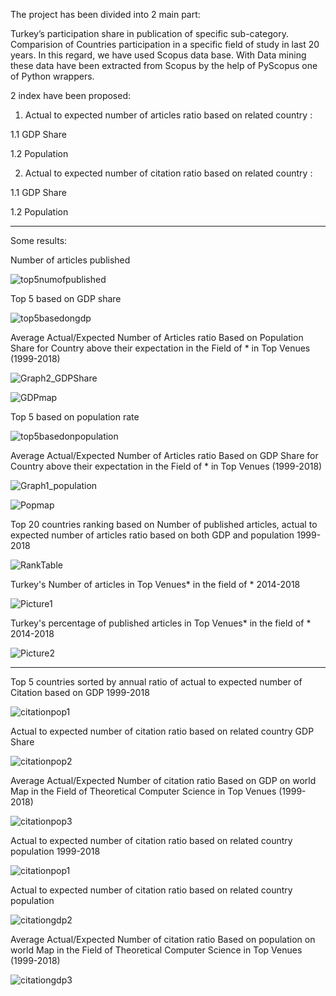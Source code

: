 The project has been divided into 2 main part:

Turkey’s participation share in publication of specific sub-category.
Comparision of Countries participation in a specific field of study in last 20 years.
In this regard, we have used Scopus data base.
With Data mining these data have been extracted from Scopus by the help of PyScopus one of Python wrappers. 

2 index  have been proposed:

1. Actual to expected number of articles ratio based on related country :

1.1 GDP Share

1.2 Population 

2.   Actual to expected number of citation ratio based on related country :

1.1 GDP Share

1.2 Population

***

Some results:

Number of articles published 

![top5numofpublished](https://user-images.githubusercontent.com/44237325/72206782-f5b75300-34a2-11ea-948d-9c2d3fd03f1e.png)

Top 5 based on GDP share

![top5basedongdp](https://user-images.githubusercontent.com/44237325/72206799-27301e80-34a3-11ea-88c2-7a117d42d3ba.png)

Average Actual/Expected Number of Articles ratio Based on Population Share for Country above their expectation in the Field of * in Top Venues (1999-2018)

![Graph2_GDPShare](https://user-images.githubusercontent.com/44237325/72206813-40d16600-34a3-11ea-8373-f318d177fdff.jpg)

![GDPmap](https://user-images.githubusercontent.com/44237325/72206832-68c0c980-34a3-11ea-9c9d-9169e8cc817f.png)


Top 5 based on population rate

![top5basedonpopulation](https://user-images.githubusercontent.com/44237325/72206811-33b47700-34a3-11ea-9a58-5d3cf63c8035.jpg)

Average Actual/Expected Number of Articles ratio Based on GDP Share for Country above their expectation in the Field of * in Top Venues (1999-2018)

![Graph1_population](https://user-images.githubusercontent.com/44237325/72206826-5b0b4400-34a3-11ea-83a7-906e30297ca6.jpg)

![Popmap](https://user-images.githubusercontent.com/44237325/72206838-7413f500-34a3-11ea-8ca1-6caf1a1c44c0.png)

Top 20 countries ranking based on Number of published articles, actual to expected number of articles ratio based on both GDP and population 1999-2018

![RankTable](https://user-images.githubusercontent.com/44237325/72207145-07025e80-34a7-11ea-8fe2-351a01f76179.jpg)


Turkey's Number of articles in Top Venues* in the field of * 2014-2018

![Picture1](https://user-images.githubusercontent.com/44237325/72207074-159c4600-34a6-11ea-8737-12a185ca023a.png)

Turkey's percentage of published articles in Top Venues* in the field of * 2014-2018

![Picture2](https://user-images.githubusercontent.com/44237325/72207083-25b42580-34a6-11ea-954a-aa28632507ed.png)


***
Top 5 countries sorted by annual ratio of actual to expected number of Citation based on GDP 1999-2018

![citationpop1](https://user-images.githubusercontent.com/44237325/72207352-69f4f500-34a9-11ea-92f0-1e09da84bf62.png)

Actual to expected number of citation ratio based on related country GDP Share

![citationpop2](https://user-images.githubusercontent.com/44237325/72207353-69f4f500-34a9-11ea-9bd3-24f82ac727c7.png)

Average Actual/Expected Number of citation ratio Based on GDP on world Map in the Field of Theoretical Computer
Science in Top Venues (1999-2018)

![citationpop3](https://user-images.githubusercontent.com/44237325/72207354-6a8d8b80-34a9-11ea-9e58-d91eecd58232.png)

Actual to expected number of citation ratio based on related country population 1999-2018

![citationpop1](https://user-images.githubusercontent.com/44237325/72207422-11722780-34aa-11ea-9670-0c7e92d4b2fe.png)

Actual to expected number of citation ratio based on related country population

![citationgdp2](https://user-images.githubusercontent.com/44237325/72207357-6b262200-34a9-11ea-9879-3de10b991c40.png)

Average Actual/Expected Number of citation ratio Based on population on world Map in the Field of Theoretical Computer Science in Top Venues (1999-2018)

![citationgdp3](https://user-images.githubusercontent.com/44237325/72207358-6c574f00-34a9-11ea-8803-489f48ef0411.png)








